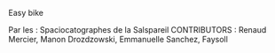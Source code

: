 Easy bike

Par les : Spaciocatographes de la Salspareil
 CONTRIBUTORS : Renaud Mercier, Manon Drozdzowski, Emmanuelle Sanchez, Faysoll